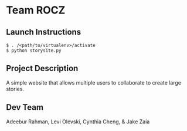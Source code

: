 # Team ROCZ

## Launch Instructions
```
$ . /<path/to/virtualenv>/activate
$ python storysite.py
```
## Project Description
A simple website that allows multiple users to collaborate to create large stories.

## Dev Team
Adeebur Rahman, Levi Olevski, Cynthia Cheng, & Jake Zaia


